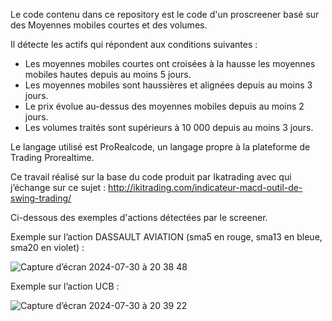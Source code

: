 Le code contenu dans ce repository est le code d'un proscreener basé sur des Moyennes mobiles courtes et des volumes.

Il détecte les actifs qui répondent aux conditions suivantes :
* Les moyennes mobiles courtes ont croisées à la hausse les moyennes mobiles hautes depuis au moins 5 jours.
* Les moyennes mobiles sont haussières et alignées depuis au moins 3 jours.
* Le prix évolue au-dessus des moyennes mobiles depuis au moins 2 jours.
* Les volumes traités sont supérieurs à 10 000 depuis au moins 3 jours.

Le langage utilisé est ProRealcode, un langage propre à la plateforme de Trading Prorealtime.

Ce travail réalisé sur la base du code produit par Ikatrading avec qui j’échange sur ce sujet : http://ikitrading.com/indicateur-macd-outil-de-swing-trading/

Ci-dessous des exemples d'actions détectées par le screener.

Exemple sur l’action  DASSAULT AVIATION (sma5 en rouge,  sma13 en bleue, sma20 en violet) :

![Capture d’écran 2024-07-30 à 20 38 48](https://github.com/user-attachments/assets/5ebd072a-18d9-4101-9e67-d3b3b6696fe9)


Exemple sur l’action UCB :

![Capture d’écran 2024-07-30 à 20 39 22](https://github.com/user-attachments/assets/87ada0aa-539a-469c-9ce9-0bbe8b8898da)

